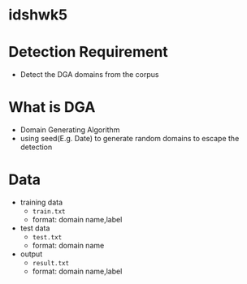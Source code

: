 # idshwk5
# Detection Requirement
+ Detect the DGA domains from the corpus
# What is DGA
+ Domain Generating Algorithm
+ using seed(E.g. Date) to generate random domains to escape the detection
# Data
* training data
  * `train.txt`
  * format: domain name,label
* test data
  * `test.txt`
  * format: domain name
* output
  * `result.txt`
  * format: domain name,label
